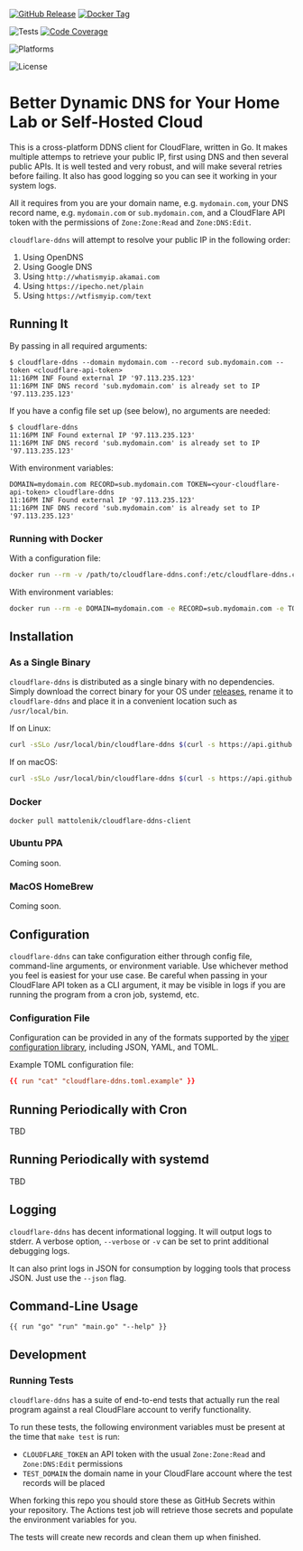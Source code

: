 [![GitHub Release](https://img.shields.io/github/v/release/mattolenik/cloudflare-ddns-client?label=Release&logo=github&logoColor=white)](https://github.com/mattolenik/cloudflare-ddns-client/releases)
[![Docker Tag](https://img.shields.io/docker/v/mattolenik/cloudflare-ddns-client?color=blue&label=Docker%20Tag&logo=docker&logoColor=white)](https://hub.docker.com/repository/docker/mattolenik/cloudflare-ddns-client)

![Tests](https://img.shields.io/github/workflow/status/mattolenik/cloudflare-ddns-client/Tests?label=Tests)
[![Code Coverage](https://img.shields.io/coveralls/github/mattolenik/cloudflare-ddns-client?label=Code%20Coverage)](https://coveralls.io/github/mattolenik/cloudflare-ddns-client?branch=main)

![Platforms](https://img.shields.io/badge/Platforms-Linux%2C%20macOS%2C%20Windows%2C%20BSD-blue)

![License](https://img.shields.io/github/license/mattolenik/cloudflare-ddns-client?color=blue&label=License)

# Better Dynamic DNS for Your Home Lab or Self-Hosted Cloud
This is a cross-platform DDNS client for CloudFlare, written in Go. It makes multiple attemps to retrieve your public IP, first using DNS and then several public APIs. It is well tested and very robust, and will make several retries before failing. It also has good logging so you can see it working in your system logs.

All it requires from you are your domain name, e.g. `mydomain.com`, your DNS record name, e.g. `mydomain.com` or `sub.mydomain.com`, and a CloudFlare API token with the permissions of `Zone:Zone:Read` and `Zone:DNS:Edit`.

`cloudflare-ddns` will attempt to resolve your public IP in the following order:
 1. Using OpenDNS
 2. Using Google DNS
 3. Using `http://whatismyip.akamai.com`
 4. Using `https://ipecho.net/plain`
 5. Using `https://wtfismyip.com/text`

## Running It
By passing in all required arguments:
```console
$ cloudflare-ddns --domain mydomain.com --record sub.mydomain.com --token <cloudflare-api-token>
11:16PM INF Found external IP '97.113.235.123'
11:16PM INF DNS record 'sub.mydomain.com' is already set to IP '97.113.235.123'
```

If you have a config file set up (see below), no arguments are needed:
```console
$ cloudflare-ddns
11:16PM INF Found external IP '97.113.235.123'
11:16PM INF DNS record 'sub.mydomain.com' is already set to IP '97.113.235.123'
```

With environment variables:
```console
DOMAIN=mydomain.com RECORD=sub.mydomain.com TOKEN=<your-cloudflare-api-token> cloudflare-ddns
11:16PM INF Found external IP '97.113.235.123'
11:16PM INF DNS record 'sub.mydomain.com' is already set to IP '97.113.235.123'
```

### Running with Docker

With a configuration file:
```sh
docker run --rm -v /path/to/cloudflare-ddns.conf:/etc/cloudflare-ddns.conf mattolenik/cloudflare-ddns-client
```

With environment variables:
```sh
docker run --rm -e DOMAIN=mydomain.com -e RECORD=sub.mydomain.com -e TOKEN=<your-cloudflare-api-token> mattolenik/cloudflare-ddns-client
```

## Installation
### As a Single Binary
`cloudflare-ddns` is distributed as a single binary with no dependencies. Simply download the correct binary for your OS under [releases](https://github.com/mattolenik/cloudflare-ddns-client/releases), rename it to `cloudflare-ddns` and place it in a convenient location such as `/usr/local/bin`.

If on Linux:
```sh
curl -sSLo /usr/local/bin/cloudflare-ddns $(curl -s https://api.github.com/repos/mattolenik/cloudflare-ddns-client/releases/latest | awk -F'"' '/browser_download_url.*linux-amd64/ {print $4}') && chmod +x /usr/local/bin/cloudflare-ddns
```

If on macOS:
```sh
curl -sSLo /usr/local/bin/cloudflare-ddns $(curl -s https://api.github.com/repos/mattolenik/cloudflare-ddns-client/releases/latest | awk -F'"' '/browser_download_url.*darwin-amd64/ {print $4}') && chmod +x /usr/local/bin/cloudflare-ddns
```

### Docker
```
docker pull mattolenik/cloudflare-ddns-client
```

### Ubuntu PPA
Coming soon.

### MacOS HomeBrew
Coming soon.

## Configuration

`cloudflare-ddns` can take configuration either through config file, command-line arguments, or environment variable. Use whichever method you feel is easiest for your use case. Be careful when passing in your CloudFlare API token as a CLI argument, it may be visible in logs if you are running the program from a cron job, systemd, etc.

### Configuration File
Configuration can be provided in any of the formats supported by the [viper configuration library](https://github.com/spf13/viper), including JSON, YAML, and TOML.

Example TOML configuration file:
```toml
{{ run "cat" "cloudflare-ddns.toml.example" }}
```

## Running Periodically with Cron
TBD

## Running Periodically with systemd
TBD

## Logging
`cloudflare-ddns` has decent informational logging. It will output logs to stderr. A verbose option, `--verbose` or `-v` can be set to print additional debugging logs.

It can also print logs in JSON for consumption by logging tools that process JSON. Just use the `--json` flag.

## Command-Line Usage
```
{{ run "go" "run" "main.go" "--help" }}
```

## Development

### Running Tests
`cloudflare-ddns` has a suite of end-to-end tests that actually run the real program against a real CloudFlare account to verify functionality.

To run these tests, the following environment variables must be present at the time that `make test` is run:
 * `CLOUDFLARE_TOKEN` an API token with the usual `Zone:Zone:Read` and `Zone:DNS:Edit` permissions
 * `TEST_DOMAIN` the domain name in your CloudFlare account where the test records will be placed
 
 When forking this repo you should store these as GitHub Secrets within your repository. The Actions test job will retrieve those secrets and populate the environment variables for you.

 The tests will create new records and clean them up when finished.